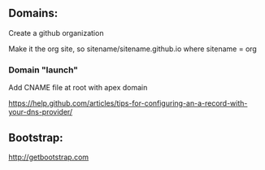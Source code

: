 ## Domains:

Create a github organization

Make it the org site, so sitename/sitename.github.io where sitename = org



### Domain "launch"

Add CNAME file at root with apex domain

https://help.github.com/articles/tips-for-configuring-an-a-record-with-your-dns-provider/

## Bootstrap:

http://getbootstrap.com

